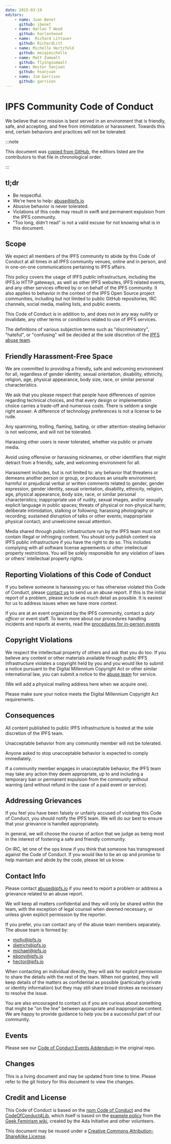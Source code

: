 ```yaml
---
date: 2015-03-19
editors:
    - name: Juan Benet
      github: jbenet
    - name: Harlan T Wood
      github: harlantwood
    - name:  Richard Littauer
      github: RichardLitt
    - name: Michelle Hertzfeld
      github: meiqimichelle
    - name: Matt Zumwalt
      github: flyingzumwalt
    - name: Hector Sanjuan
      github: hsanjuan
    - name: Jim Garrison
      github: garrison
---
```


# IPFS Community Code of Conduct

We believe that our mission is best served in an environment that is friendly, safe, and accepting, and free from
intimidation or harassment. Towards this end, certain behaviors and practices will not be tolerated.

:::note

This document was [copied from GitHub](https://github.com/ipfs/community/commits/master/code-of-conduct.md), the
editiors listed are the contributors to that file in chronological order.

:::

## tl;dr

- Be respectful.
- We're here to help: abuse@ipfs.io
- Abusive behavior is never tolerated.
- Violations of this code may result in swift and permanent expulsion from the IPFS community.
- "Too long, didn't read" is not a valid excuse for not knowing what is in this document.

## Scope

We expect all members of the IPFS community to abide by this Code of Conduct at all times in all IPFS community venues, online and in person, and in one-on-one communications pertaining to IPFS affairs.

This policy covers the usage of IPFS public infrastructure, including the IPFS.io HTTP gateways, as well as other IPFS websites, IPFS related events, and any other services offered by or on behalf of the IPFS community. It also
applies to behavior in the context of the IPFS Open Source project communities, including but not limited to public GitHub repositories, IRC channels, social media, mailing lists, and public events.

This Code of Conduct is in addition to, and does not in any way nullify or invalidate, any other terms or conditions related to use of IPFS services.

The definitions of various subjective terms such as "discriminatory", "hateful", or "confusing" will be decided at the sole discretion of the [IPFS abuse team](#contact-info).

## Friendly Harassment-Free Space

We are committed to providing a friendly, safe and welcoming environment for all, regardless of gender identity, sexual orientation, disability, ethnicity, religion, age, physical appearance, body size, race, or similar personal characteristics.

We ask that you please respect that people have differences of opinion regarding technical choices, and that every design or implementation choice carries a trade-off and numerous costs. There is seldom a single right answer. A difference of technology preferences is not a license to be rude.

Any spamming, trolling, flaming, baiting, or other attention-stealing behavior is not welcome, and will not be tolerated.

Harassing other users is never tolerated, whether via public or private media.

Avoid using offensive or harassing nicknames, or other identifiers that might detract from a friendly, safe, and welcoming environment for all.

Harassment includes, but is not limited to: any behavior that threatens or demeans another person or group, or produces an unsafe environment; harmful or prejudicial verbal or written comments related to gender, gender expression, gender identity, sexual orientation, disability, ethnicity, religion, age, physical appearance, body size, race, or similar personal characteristics; inappropriate use of nudity, sexual images, and/or sexually explicit language in public spaces; threats of physical or non-physical harm; deliberate intimidation, stalking or following; harassing photography or recording; sustained disruption of talks or other events; inappropriate physical contact; and unwelcome sexual attention.

Media shared through public infrastructure run by the IPFS team must not contain illegal or infringing content. You should only publish content via IPFS public infrastructure if you have the right to do so. This includes complying with all software license agreements or other intellectual property restrictions. You will be solely responsible for any violation of laws or
others’ intellectual property rights.

## Reporting Violations of this Code of Conduct

If you believe someone is harassing you or has otherwise violated this Code of Conduct, please [contact us](#contact-info) to send us an abuse report. If this is the initial report of a problem, please include as much detail as possible. It is easiest for us to address issues when we have more context.

If you are at an event organized by the IPFS community, contact a _duty officer_ or event staff. To learn more about our procedures handling incidents and reports at events, read the [procedures for in-person events](code-of-conduct-procedures-for-events.md)

## Copyright Violations

We respect the intellectual property of others and ask that you do too. If you believe any content or other materials available through public IPFS infrastructure violates a copyright held by you and you would like to submit a notice pursuant to the Digital Millennium Copyright Act or other similar international law, you can submit a notice to the [abuse team](#contact-info) for service.

(We will add a physical mailing address here when we acquire one).

Please make sure your notice meets the Digital Millennium Copyright Act requirements.

## Consequences

All content published to public IPFS infrastructure is hosted at the sole discretion of the IPFS team.

Unacceptable behavior from any community member will not be tolerated.

Anyone asked to stop unacceptable behavior is expected to comply immediately.

If a community member engages in unacceptable behavior, the IPFS team may take any action they deem appropriate, up to and including a temporary ban or permanent expulsion from the community without warning (and without refund in the case of a paid event or service).

## Addressing Grievances

If you feel you have been falsely or unfairly accused of violating this Code of Conduct, you should notify the IPFS team. We will do our best to ensure that your grievance is handled appropriately.

In general, we will choose the course of action that we judge as being most in the interest of fostering a safe and friendly community.

On IRC, let one of the ops know if you think that someone has transgressed against the Code of Conduct. If you would like to be an op and promise to help maintain and abide by the code, please let us know.

## Contact Info

Please contact abuse@ipfs.io if you need to report a problem or address a grievance related to an abuse report.

We will keep all matters confidential and they will only be shared within the team, with the exception of legal counsel when deemed necessary, or unless given explicit permission by the reporter.

If you prefer, you can contact any of the abuse team members separately. The abuse team is formed by:

- molly@ipfs.io
- dietrich@ipfs.io
- michael@ipfs.io
- ebony@ipfs.io
- hector@ipfs.io

When contacting an individual directly, they will ask for explicit permission to share the details with the rest of the team. When not granted, they will keep details of the matters as confidential as possible (particularly private or identity information) but they may still share broad strokes as necessary to resolve the issue.

You are also encouraged to contact us if you are curious about something that might be "on the line" between appropriate and inappropriate content. We are happy to provide guidance to help you be a successful part of our community.

## Events

Please see our [Code of Conduct Events Addendum](https://github.com/ipfs/community/commits/master/code-of-conduct-for-events.md) in the original repo.

## Changes

This is a living document and may be updated from time to time. Please refer to the git history for this document to view the changes.

## Credit and License
This Code of Conduct is based on the [npm Code of Conduct](https://www.npmjs.com/policies/conduct) and the [CodeOfConduct4Lib](https://github.com/code4lib/code-of-conduct/blob/master/code_of_conduct.md), which itself is based on the [example policy](http://geekfeminism.wikia.com/wiki/Conference_anti-harassment) from the [Geek Feminism wiki](http://geekfeminism.wikia.com/), created by the Ada Initiative and other volunteers.

This document may be reused under a [Creative Commons Attribution-ShareAlike License](http://creativecommons.org/licenses/by-sa/4.0/).

